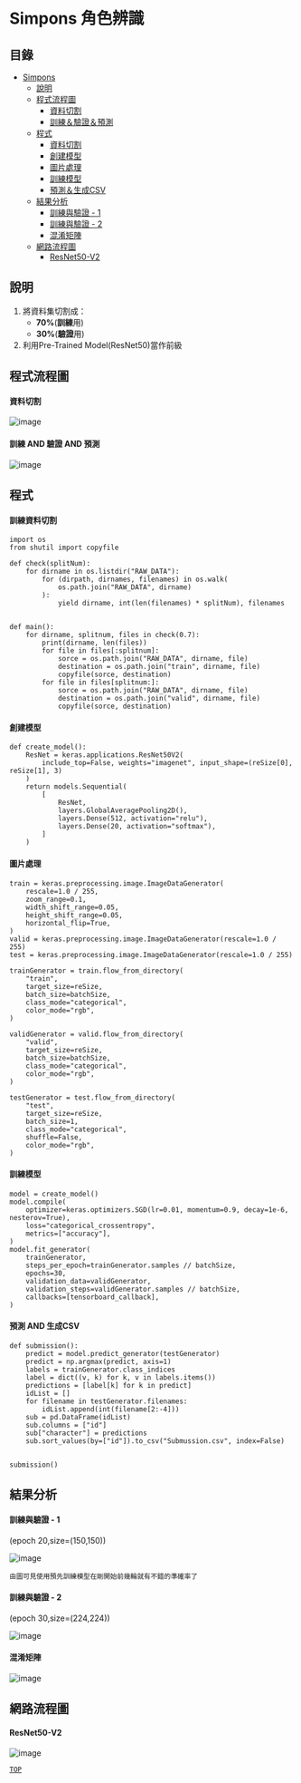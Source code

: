 Simpons 角色辨識  
===

## 目錄  

* [Simpons](#Simpons)  
  * [說明](#說明)  
  * [程式流程圖](#程式流程圖)  
     * [資料切割](#資料切割)  
     * [訓練＆驗證＆預測](#訓練-AND-驗證-AND-預測)  
  * [程式](#程式)  
    * [資料切割](#訓練資料切割)  
    * [創建模型](#創建模型)  
    * [圖片處理](#圖片處理)  
    * [訓練模型](#訓練模型)  
    * [預測＆生成CSV](#預測-AND-生成CSV)  
  * [結果分析](#結果分析)  
     * [訓練與驗證 - 1](#訓練與驗證---1)  
     * [訓練與驗證 - 2](#訓練與驗證---2)  
     * [混淆矩陣](#混淆矩陣)  
  * [網路流程圖](#網路流程圖)  
     * [ResNet50-V2](#ResNet50-V2)  
  
  


 說明  
 ---
 
1. 將資料集切割成：  
    * **70%**(**訓練**用)  
    * **30%**(**驗證**用)  
4. 利用Pre-Trained Model(ResNet50)當作前級  




程式流程圖  
---
#### 資料切割  

![image](https://github.com/t108368530/ML-Class_Simpons/blob/master/png/split_train%26valid.png)  

#### 訓練 AND 驗證 AND 預測  

![image](https://github.com/t108368530/ML-Class_Simpons/blob/master/png/train.png)  


程式  
---

#### 訓練資料切割  
```python=
import os
from shutil import copyfile

def check(splitNum):
    for dirname in os.listdir("RAW_DATA"):
        for (dirpath, dirnames, filenames) in os.walk(
            os.path.join("RAW_DATA", dirname)
        ):
            yield dirname, int(len(filenames) * splitNum), filenames


def main():
    for dirname, splitnum, files in check(0.7):
        print(dirname, len(files))
        for file in files[:splitnum]:
            sorce = os.path.join("RAW_DATA", dirname, file)
            destination = os.path.join("train", dirname, file)
            copyfile(sorce, destination)
        for file in files[splitnum:]:
            sorce = os.path.join("RAW_DATA", dirname, file)
            destination = os.path.join("valid", dirname, file)
            copyfile(sorce, destination)
```

#### 創建模型
```python=
def create_model():
    ResNet = keras.applications.ResNet50V2(
        include_top=False, weights="imagenet", input_shape=(reSize[0], reSize[1], 3)
    )
    return models.Sequential(
        [
            ResNet,
            layers.GlobalAveragePooling2D(),
            layers.Dense(512, activation="relu"),
            layers.Dense(20, activation="softmax"),
        ]
    )
```

#### 圖片處理  
```python=
train = keras.preprocessing.image.ImageDataGenerator(
    rescale=1.0 / 255,
    zoom_range=0.1,
    width_shift_range=0.05,
    height_shift_range=0.05,
    horizontal_flip=True,
)
valid = keras.preprocessing.image.ImageDataGenerator(rescale=1.0 / 255)
test = keras.preprocessing.image.ImageDataGenerator(rescale=1.0 / 255)

trainGenerator = train.flow_from_directory(
    "train",
    target_size=reSize,
    batch_size=batchSize,
    class_mode="categorical",
    color_mode="rgb",
)

validGenerator = valid.flow_from_directory(
    "valid",
    target_size=reSize,
    batch_size=batchSize,
    class_mode="categorical",
    color_mode="rgb",
)

testGenerator = test.flow_from_directory(
    "test",
    target_size=reSize,
    batch_size=1,
    class_mode="categorical",
    shuffle=False,
    color_mode="rgb",
)
```
#### 訓練模型  
```python=
model = create_model()
model.compile(
    optimizer=keras.optimizers.SGD(lr=0.01, momentum=0.9, decay=1e-6, nesterov=True),
    loss="categorical_crossentropy",
    metrics=["accuracy"],
)
model.fit_generator(
    trainGenerator,
    steps_per_epoch=trainGenerator.samples // batchSize,
    epochs=30,
    validation_data=validGenerator,
    validation_steps=validGenerator.samples // batchSize,
    callbacks=[tensorboard_callback],
)
```


#### 預測 AND 生成CSV  
```python=
def submission():
    predict = model.predict_generator(testGenerator)
    predict = np.argmax(predict, axis=1)
    labels = trainGenerator.class_indices
    label = dict((v, k) for k, v in labels.items())
    predictions = [label[k] for k in predict]
    idList = []
    for filename in testGenerator.filenames:
        idList.append(int(filename[2:-4]))
    sub = pd.DataFrame(idList)
    sub.columns = ["id"]
    sub["character"] = predictions
    sub.sort_values(by=["id"]).to_csv("Submussion.csv", index=False)


submission()
```

結果分析  
---

#### 訓練與驗證 - 1  
(epoch 20,size=(150,150))

![image](https://github.com/t108368530/ML-Class_Simpons/blob/master/png/tensorboard1.png)  

`由圖可見使用預先訓練模型在剛開始前幾輪就有不錯的準確率了`  


#### 訓練與驗證 - 2  
(epoch 30,size=(224,224))  

![image](https://github.com/t108368530/ML-Class_Simpons/blob/master/png/tensorboard2.png)  

#### 混淆矩陣  

![image](https://github.com/t108368530/ML-Class_Simpons/blob/master/png/CM.png)  


網路流程圖  
---

#### ResNet50-V2  

![image](https://github.com/t108368530/ML-Class_Simpons/blob/master/png/ResNet50-V2-simpons.png)  

[`TOP`](#目錄)  
